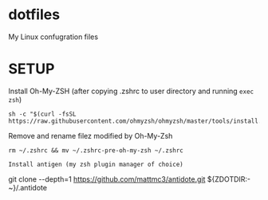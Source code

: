 # dotfiles
My Linux confugration files

# SETUP

Install Oh-My-ZSH (after copying .zshrc to user directory and running `exec zsh`)
```
sh -c "$(curl -fsSL https://raw.githubusercontent.com/ohmyzsh/ohmyzsh/master/tools/install.sh)"
```

Remove and rename filez modified by Oh-My-Zsh
```
rm ~/.zshrc && mv ~/.zshrc-pre-oh-my-zsh ~/.zshrc

Install antigen (my zsh plugin manager of choice)
```
git clone --depth=1 https://github.com/mattmc3/antidote.git ${ZDOTDIR:-~}/.antidote
```

